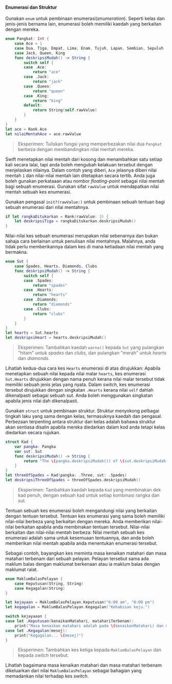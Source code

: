 #### Enumerasi dan Struktur

Gunakan `enum` untuk pembinaan enumerasi(*enumeration*). Seperti kelas dan jenis-jenis bernama lain, enumerasi boleh memiliki kaedah yang berkaitan dengan mereka.

```swift
enum Pangkat: Int {
    case Ace = 1
    case Dua, Tiga, Empat, Lima, Enam, Tujuh, Lapan, Sembian, Sepuluh
    case Jack, Queen, King
    func deskripsiMudah() -> String {
        switch self {
        case .Ace:
            return "ace"
        case .Jack:
            return "jack"
        case .Queen:
            return "queen"
        case .King:
            return "king"
        default:
            return String(self.rawValue)
        }
    }
}
let ace = Rank.Ace
let nilaiMentahAce = ace.rawValue
```

> Eksperimen: Tuliskan fungsi yang memperbezakan nilai dua `Pangkat` berbeza dengan membandingkan nilai mentah mereka.

Swift menetapkan nilai mentah dari kosong dan menambahkan satu setiap kali secara lalai, tapi anda boleh mengubah kelakuan tersebut dengan menjelaskan nilainya. Dalam contoh yang diberi, `Ace` jelasnya diberi nilai mentah `1` dan nilai-nilai mentah lain ditetapkan secara tertib. Anda juga boleh gunakan perkataaan atau nombor *floating-point* sebagai nilai mentah bagi sebuah enumerasi. Gunakan sifat `rawValue` untuk mendapatkan nilai mentah sebuah kes enumerasi.

Gunakan pengasal `init?(rawValue:)` untuk pembinaan sebuah tentuan bagi sebuah enumerasi dari nilai mentahnya.

```swift
if let rangkaDitukarkan = Rank(rawValue: 3) {
    let deskripsiTiga = rangkaDitukarkan.deskripsiMudah()
}
```

Nilai-nilai kes sebuah enumerasi merupakan nilai sebenarnya dan bukan sahaja cara berlainan untuk penulisan nilai mentahnya. Malahnya, anda tidak perlu memberikannya dalam kes di mana ketiadaan nilai mentah yang bermakna.

```swift
enum Sut {
    case Spades, Hearts, Diamonds, Clubs
    func deskripsiMudah() -> String {
        switch self {
        case .Spades:
            return "spades"
        case .Hearts:
            return "hearts"
        case .Diamonds:
            return "diamonds"
        case .Clubs:
            return "clubs"
        }
    }
}
let hearts = Sut.hearts
let deskripsiHeart = hearts.deskripsiMudah()
```

> Eksperimen: Tambahkan kaedah `warna()` kepada `Sut` yang pulangkan "hitam" untuk *spades* dan *clubs*, dan pulangkan "merah" untuk *hearts* dan *diamonds*.

Lihatlah kedua-dua cara kes `Hearts` enumerasi di atas dirujukkan: Apabila menetapkan sebuah nilai kepada nilai malar `hearts`, kes enumerasi `Sut.Hearts` dirujukkan dengan nama penuh kerana nilai malar tersebut tidak memiliki sebuah jenis jelas yang nyata. Dalam *switch*, kes enumerasi tersebut dirujukkan dengan singkatan `.Hearts` kerana nilai `self` dahlah dikenalpasti sebagai sebuah sut. Anda boleh menggunakan singkatan apabila jenis nilai dah dikenalpasti.

Gunakan `struct` untuk pembinaan struktur. Struktur menyokong pelbagai tingkah laku yang sama dengan kelas, termasuknya kaedah dan pengasal. Perbezaan terpenting antara struktur dan kelas adalah bahawa struktur akan sentiasa disalin apabila mereka diedarkan dalam kod anda tetapi kelas diedarkan secara rujukan.

```swift
struct Kad {
    var pangka: Pangka
    var sut: Sut
    func deskripsiMudah() -> String {
        return "The \(pangka.deskripsiMudah()) of \(sut.deskripsiMudah())"
    }
}
let threeOfSpades = Kad(pangka: .Three, sut: .Spades)
let deskripsiThreeOfSpades = threeOfSpades.deskripsiMudah()
```

> Eksperimen: Tambahkan kaedah kepada `Kad` yang membinakan dek kad penuh, dengan sebuah kad untuk setiap kombinasi rangka dan sut.

Tentuan sebuah kes enumerasi boleh mengandungi nilai yang berkaitan dengan tentuan tersebut. Tentuan kes enumerasi yang sama boleh memiliki nilai-nilai berbeza yang berkaitan dengan mereka. Anda memberikan nilai-nilai berkaitan apabila anda membinakan tentuan tersebut. Nilai-nilai berkaitan dan nilai-nilai mentah berbeza: Nilai mentah sebuah kes enumerasi adalah sama untuk kesemuaan tentuannya, dan anda boleh memberikan nilai mentah apabila anda menentukan enumerasi tersebut.

Sebagai contoh, bayangkan kes meminta masa kenaikan matahari dan masa matahari terbenam dari sebuah pelayan. Pelayan tersebut sama ada maklum balas dengan maklumat berkenaan atau ia maklum balas dengan maklumat ralat.

```swift
enum MaklumBalasPelayan {
    case Keputusan(String, String)
    case Kegagalan(String)
}

let kejayaan = MaklumBalasPelayan.Keputusan("6:00 am", "8:09 pm")
let kegagalan = MaklumBalasPelayan.Kegagalan("Kehabisan keju.")

switch kejayaaan {
case let .Keputusan(kenaikanMatahari, matahariTerbenam):
    print("Masa kenaikan matahari adalah pada \(kenaikanMatahari) dan masa matahari terbenam adalah pada \(matahariTerbenam).")
case let .Kegagalan(mesej):
    print("Kegagalan... \(mesej)")
}
```

> Eksperimen: Tambahkan kes ketiga kepada `MaklumBalasPelayan` dan kepada *switch* tersebut.

Lihatlah bagaimana masa kenaikan matahari dan masa matahari terbenam dikeluarkan dari nilai `MaklumBalasPelayan` sebagai bahagian yang memadankan nilai terhadap kes *switch*.
